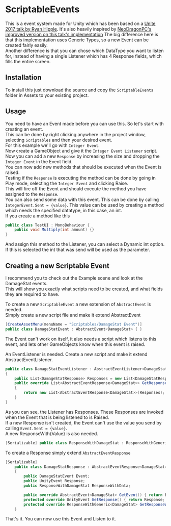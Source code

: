 # ScriptableEvents

This is a event system made for Unity which has been based on a [Unite 2017 talk by Ryan Hipple](https://youtu.be/raQ3iHhE_Kk). 
It's also heavily inspired by [NeoDragonPC's improved version on this talk's implementation](https://github.com/NeoDragonCP/Unity-ScriptableObjects-Game-Events-)
The big difference here is that this implementation uses Generic Types, so a new Event can be created fairly easily.  
Another difference is that you can chose which DataType you want to listen for, instead of having a single Listener which has 4 Response fields, which fills the entire screen.

## Installation
To install this just download the source and copy the `ScriptableEvents` folder in Assets to your existing project. 

## Usage
You need to have an Event made before you can use this. So let's start with creating an event.  
This can be done by right clicking anywhere in the project window, selecting `Scriptables` and then your desired event.  
For this example we'll go with `Integer Event`.  
Now create a GameObject and give it the `Integer Event Listener` script.  
Now you can add a new `Response` by increasing the size and dropping the `Integer Event` in the Event field.  
You can now add new methods that should be executed when the Event is raised.  
Testing if the `Response` is executing the method can be done by going in Play mode, selecting the `Integer Event` and clicking Raise.  
This will fire off the Event and should execute the method you have assigned to the `Response`.  
You can also send some data with this event. This can be done by calling `IntegerEvent.Sent = {value}`. 
This value can be used by creating a method which needs the specified datatype, in this case, an int.  
If you create a method like this  
```csharp
public class TestUI : MonoBehaviour {
    public void Multiply(int amount) {}
}
```
And assign this method to the Listener, you can select a Dynamic int option. If this is selected the int that was send will be used as the parameter.

## Creating a new Scriptable Event
I recommend you to check out the Example scene and look at the DamageStat events.  
This will show you exactly what scripts need to be created, and what fields they are required to have.  

To create a new `ScriptableEvent` a new extension of `AbstractEvent` is needed.  
Simply create a new script file and make it extend AbstractEvent
```csharp
[CreateAssetMenu(menuName = "Scriptables/DamageStat Event")]
public class DamageStatEvent : AbstractEvent<DamageStat> { }
```
The Event can't work on itself, it also needs a script which listens to this event, 
and lets other GameObjects know when this event is raised.  

An EventListener is needed. Create a new script and make it extend AbstractEventListener.  
```csharp
public class DamageStatEventListener : AbstractEventListener<DamageStat>
{
    public List<DamageStatResponse> Responses = new List<DamageStatResponse>();
    public override List<AbstractEventResponse<DamageStat>> GetResponse()
    {
        return new List<AbstractEventResponse<DamageStat>>(Responses);
    }
}
```
As you can see, the Listener has Responses. These Responses are invoked when the Event that is being listened to is Raised.  
If a new Response isn't created, the Event can't use the value you send by calling `Event.Sent = {value}`.  
A new ResponseWith{Value} is also needed.
```csharp
[Serializable] public class ResponseWithDamageStat : ResponseWithGeneric<DamageStat> {}
```
To create a Response simply extend `AbstractEventResponse`  
```csharp
[Serializable]
    public class DamageStatResponse : AbstractEventResponse<DamageStat>
    {
        public DamageStatEvent Event;
        public UnityEvent Response;
        public ResponseWithDamageStat ResponseWithData;

        public override AbstractEvent<DamageStat> GetEvent() { return Event; }
        protected override UnityEvent GetResponse() { return Response; }
        protected override ResponseWithGeneric<DamageStat> GetResponseWithData() { return ResponseWithData; }
    }
```
That's it. You can now use this Event and Listen to it.

